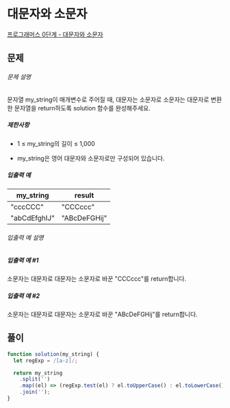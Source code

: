 # 대문자와 소문자

[프로그래머스 0단계 - 대문자와 소문자](https://school.programmers.co.kr/learn/courses/30/lessons/120893)

## 문제

###### 문제 설명

문자열 my_string이 매개변수로 주어질 때, 대문자는 소문자로 소문자는 대문자로 변환한 문자열을 return하도록 solution 함수를 완성해주세요.

##### 제한사항

- 1 ≤ my_string의 길이 ≤ 1,000

- my_string은 영어 대문자와 소문자로만 구성되어 있습니다.

##### 입출력 예

| my_string    | result       |
| ------------ | ------------ |
| "cccCCC"     | "CCCccc"     |
| "abCdEfghIJ" | "ABcDeFGHij" |

###### 입출력 예 설명

##### 입출력 예 #1

소문자는 대문자로 대문자는 소문자로 바꾼 "CCCccc"를 return합니다.

##### 입출력 예 #2

소문자는 대문자로 대문자는 소문자로 바꾼 "ABcDeFGHij"를 return합니다.

## 풀이

```javascript
function solution(my_string) {
  let regExp = /[a-z]/;

  return my_string
    .split('')
    .map((el) => (regExp.test(el) ? el.toUpperCase() : el.toLowerCase()))
    .join('');
}
```
